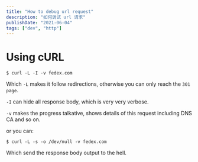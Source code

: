 ```yaml
---
title: "How to debug url request"
description: "如何调试 url 请求"
publishDate: "2021-06-04"
tags: ["dev", "http"]
---
```


# Using cURL

```
$ curl -L -I -v fedex.com
```

Which `-L` makes it follow redirections, otherwise you can only reach the `301 page`.

`-I` can hide all response body, which is very very verbose.

`-v` makes the progress talkative, shows details of this request including DNS CA and so on.

or you can:

```
$ curl -L -s -o /dev/null -v fedex.com
```

Which send the response body output to the hell.


